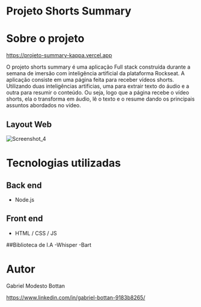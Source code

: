 # Projeto Shorts Summary


# Sobre o projeto

https://projeto-summary-kappa.vercel.app

O projeto shorts summary é uma aplicação Full stack construída durante a semana de imersão com inteligência artificial da plataforma Rockseat.
A aplicação consiste em uma página feita para receber vídeos shorts. Utilizando duas inteligências artificias, uma para extrair texto do áudio e a outra para  resumir o conteúdo.
Ou seja, logo que a página recebe o vídeo shorts, ela o transforma em áudio, lê o texto e o resume dando os principais assuntos abordados no vídeo.

## Layout Web
![Screenshot_4](https://github.com/GabrielBottan/assets/assets/117988351/a023f497-e62a-4b86-8328-456008080f3c)


# Tecnologias utilizadas
## Back end
- Node.js

## Front end
- HTML / CSS / JS

##Biblioteca de I.A
-Whisper
-Bart


# Autor

Gabriel Modesto Bottan

https://www.linkedin.com/in/gabriel-bottan-9183b8265/
